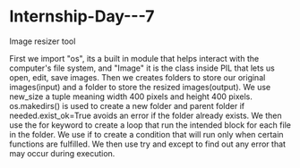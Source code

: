 # Internship-Day---7
Image resizer tool

First we import "os", its a built in module that helps interact with the computer's file system, and "Image" it is the class inside PIL that lets us open, edit, save images.
Then we creates folders to store our original images(input) and  a folder to store the resized images(output).
We use new_size a tuple meaning width 400 pixels and height 400 pixels.
os.makedirs() is used to create a new folder and parent folder if needed.exist_ok=True avoids an error if the folder already exists.
We then use the for keyword to create a loop that run the intended block for each file in the folder.
We use if to create a condition that will run only when certain functions are fulfilled.
We then use try and except to find out any error that may occur during execution.
